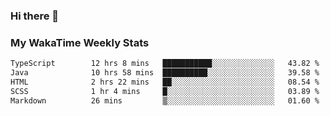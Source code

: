 ### Hi there 👋

<!--
**royschrauwen/royschrauwen** is a ✨ _special_ ✨ repository because its `README.md` (this file) appears on your GitHub profile.

Here are some ideas to get you started:

- 🔭 I’m currently working on ...
- 🌱 I’m currently learning ...
- 👯 I’m looking to collaborate on ...
- 🤔 I’m looking for help with ...
- 💬 Ask me about ...
- 📫 How to reach me: ...
- 😄 Pronouns: ...
- ⚡ Fun fact: ...
-->


### My WakaTime Weekly Stats
<!--START_SECTION:waka-->

```txt
TypeScript        12 hrs 8 mins   ███████████░░░░░░░░░░░░░░   43.82 %
Java              10 hrs 58 mins  ██████████░░░░░░░░░░░░░░░   39.58 %
HTML              2 hrs 22 mins   ██░░░░░░░░░░░░░░░░░░░░░░░   08.54 %
SCSS              1 hr 4 mins     █░░░░░░░░░░░░░░░░░░░░░░░░   03.89 %
Markdown          26 mins         ▒░░░░░░░░░░░░░░░░░░░░░░░░   01.60 %
```

<!--END_SECTION:waka-->

